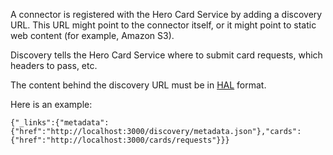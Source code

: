 A connector is registered with the Hero Card Service by adding a discovery URL. This URL might point to the connector itself, or it might point to static web content (for example, Amazon S3).

Discovery tells the Hero Card Service where to submit card requests, which headers to pass, etc.

The content behind the discovery URL must be in [HAL](http://stateless.co/hal_specification.html) format. 

Here is an example:
```
{"_links":{"metadata":{"href":"http://localhost:3000/discovery/metadata.json"},"cards":{"href":"http://localhost:3000/cards/requests"}}}
```   

